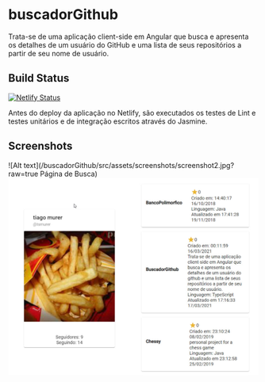 # buscadorGithub
Trata-se de uma aplicação client-side em Angular que busca e apresenta os detalhes de um usuário do GitHub e uma lista de seus repositórios a partir de seu nome de usuário.

## Build Status

[![Netlify Status](https://api.netlify.com/api/v1/badges/09fe514d-c579-46a7-805b-05e9cef53627/deploy-status)](https://app.netlify.com/sites/distracted-allen-267d30/deploys)

Antes do deploy da aplicação no Netlify, são executados os testes de Lint e testes unitários e de integração escritos através do Jasmine.

## Screenshots

![Alt text](/buscadorGithub/src/assets/screenshots/screenshot2.jpg?raw=true Página de Busca)
![Alt text](/buscadorGithub/src/assets/screenshots/screenshot1.jpg?raw=true "Resultados")

